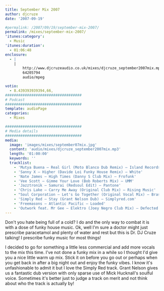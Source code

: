 ```yaml
---
title: September Mix 2007
author: djcruze
date: '2007-09-19'

#permalink: /2007/09/19/september-mix-2007/
permalink: /mixes/september-mix-2007/
'itunes:category':
  - Music
'itunes:duration':
  - 01:06:48
enclosure:
  - |
    |
        http://www.djcruzeaudio.co.uk/mixes/djcruze_september2007mix.mp3
        64205794
        audio/mpeg

votio:
  - 8.439393939394,66,
###################################
# Podcast
###################################
template: audioPage
categories:
  - Mixes

###################################
# Media details
###################################
media:
  image: 'images/mixes/september07mix.jpg'
  content: 'audio/mixes/djcruze_september2007mix.mp3'
  length: '01:00:00'
  keywords: ''
  tracklist:
    - 'Mutya Buena – Real Girl (Moto Blanco Dub Remix) – Island Records'
    - 'Sanny X – Higher (Davide Loi Funky House Remix) – White'
    - 'Nate James – High Times (Danny S Club Mix) – Frofunk'
    - 'Vee Scott – Gimme Your Love (Bob Roberts Mix) – UMM'
    - 'Jazztronik – Samurai (Redsoul Edit) – Pantone'
    - 'Chris Lake – Carry Me Away (Original Club Mix) – Rising Music'
    - "Soul Corporation – Let's Go Together (Original Vocal Mix) – Brass"
    - 'Simply Red – Stay (Grant Nelson Dub) – Simplyred.com'
    - 'Freemasons – Atlantic Pacific – Loaded'
    - 'Outwork feat. Mr Gee – Elektro (Joey Negro Club Mix) – Defected'
---
```


Don't you hate being full of a cold? I do and the only way to combat it is with a dose of funky house music. Ok, well I'm sure a doctor might just prescribe paracetamol and plenty of water and rest but this is Dr. DJ Cruze talking! I prescribe funky music for most things!

I decided to go for something a little less commercial and add more vocals to the mix this time. I've not done a funky mix in a while so I thought I'd give you a nice little warm up mix. Stick it on before you go out or perhaps when you get back in after a big night out and enjoy the funky vibes. I know it's unfashionable to admit it but I love the Simply Red track. Grant Nelson gives us a fantastic dub version with only sparse use of Mick Hucknall's soulful voice. Sometimes it's better just to judge a track on merit and not think about who the track is actually by!

[1]: http://www.djcruzeaudio.co.uk/mixes/djcruze_september2007mix.mp3
